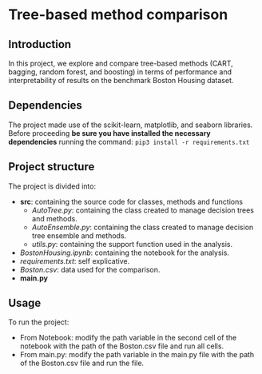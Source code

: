 # Tree-based method comparison

## Introduction
In this project, we explore and compare tree-based methods (CART, bagging, random forest, and boosting) in terms of performance and interpretability of results on the benchmark Boston Housing dataset.

## Dependencies
The project made use of the scikit-learn, matplotlib, and seaborn libraries.
Before proceeding **be sure you have installed the necessary dependencies** running the command:
`pip3 install -r requirements.txt`

## Project structure
The project is divided into:
- **src**: containing the source code for classes, methods and functions
   - *AutoTree.py*: containing the class created to manage decision trees and methods.
   - *AutoEnsemble.py*: containing the class created to manage decision tree ensemble and methods.
   - *utils.py*: containing the support function used in the analysis.
- _BostonHousing.ipynb_: containing the notebook for the analysis.
- _requirements.txt_: self explicative.
- _Boston.csv_: data used for the comparison.
- **main.py**
 
## Usage
To run the project:
- From Notebook: modify the path variable in the second cell of the notebook with the path of the Boston.csv file and run all cells.
- From main.py: modify the path variable in the main.py file with the path of the Boston.csv file and run the file.
